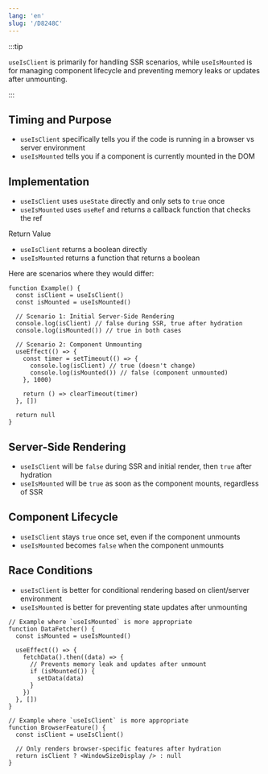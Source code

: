 ```yaml
---
lang: 'en'
slug: '/D8248C'
---
```


:::tip

`useIsClient` is primarily for handling SSR scenarios, while `useIsMounted` is for managing component lifecycle and preventing memory leaks or updates after unmounting.

:::

## Timing and Purpose

- `useIsClient` specifically tells you if the code is running in a browser vs server environment
- `useIsMounted` tells you if a component is currently mounted in the DOM

## Implementation

- `useIsClient` uses `useState` directly and only sets to `true` once
- `useIsMounted` uses `useRef` and returns a callback function that checks the ref

Return Value

- `useIsClient` returns a boolean directly
- `useIsMounted` returns a function that returns a boolean

Here are scenarios where they would differ:

```tsx
function Example() {
  const isClient = useIsClient()
  const isMounted = useIsMounted()

  // Scenario 1: Initial Server-Side Rendering
  console.log(isClient) // false during SSR, true after hydration
  console.log(isMounted()) // true in both cases

  // Scenario 2: Component Unmounting
  useEffect(() => {
    const timer = setTimeout(() => {
      console.log(isClient) // true (doesn't change)
      console.log(isMounted()) // false (component unmounted)
    }, 1000)

    return () => clearTimeout(timer)
  }, [])

  return null
}
```

## Server-Side Rendering

- `useIsClient` will be `false` during SSR and initial render, then `true` after hydration
- `useIsMounted` will be `true` as soon as the component mounts, regardless of SSR

## Component Lifecycle

- `useIsClient` stays `true` once set, even if the component unmounts
- `useIsMounted` becomes `false` when the component unmounts

## Race Conditions

- `useIsClient` is better for conditional rendering based on client/server environment
- `useIsMounted` is better for preventing state updates after unmounting

```tsx
// Example where `useIsMounted` is more appropriate
function DataFetcher() {
  const isMounted = useIsMounted()

  useEffect(() => {
    fetchData().then((data) => {
      // Prevents memory leak and updates after unmount
      if (isMounted()) {
        setData(data)
      }
    })
  }, [])
}
```

```tsx
// Example where `useIsClient` is more appropriate
function BrowserFeature() {
  const isClient = useIsClient()

  // Only renders browser-specific features after hydration
  return isClient ? <WindowSizeDisplay /> : null
}
```
